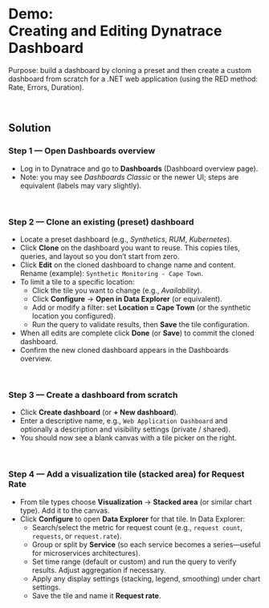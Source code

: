 # Demo:<br>Creating and Editing Dynatrace Dashboard
Purpose: build a dashboard by cloning a preset and then create a custom dashboard from scratch for a .NET web application (using the RED method: Rate, Errors, Duration).

<br>

## Solution

### **Step 1 — Open Dashboards overview**
- Log in to Dynatrace and go to **Dashboards** (Dashboard overview page).
- Note: you may see *Dashboards Classic* or the newer UI; steps are equivalent (labels may vary slightly).

<br>

### **Step 2 — Clone an existing (preset) dashboard**
- Locate a preset dashboard (e.g., *Synthetics*, *RUM*, *Kubernetes*).
- Click **Clone** on the dashboard you want to reuse. This copies tiles, queries, and layout so you don’t start from zero.
- Click **Edit** on the cloned dashboard to change name and content. Rename (example): `Synthetic Monitoring - Cape Town`.
- To limit a tile to a specific location:
    - Click the tile you want to change (e.g., *Availability*).
    - Click **Configure** → **Open in Data Explorer** (or equivalent).
    - Add or modify a filter: set **Location = Cape Town** (or the synthetic location you configured).
    - Run the query to validate results, then **Save** the tile configuration.
- When all edits are complete click **Done** (or **Save**) to commit the cloned dashboard.
- Confirm the new cloned dashboard appears in the Dashboards overview.

<br>

### **Step 3 — Create a dashboard from scratch**
- Click **Create dashboard** (or **+ New dashboard**).
- Enter a descriptive name, e.g., `Web Application Dashboard` and optionally a description and visibility settings (private / shared).
- You should now see a blank canvas with a tile picker on the right.

<br>

### **Step 4 — Add a visualization tile (stacked area) for Request Rate**
- From tile types choose **Visualization** → **Stacked area** (or similar chart type). Add it to the canvas.
- Click **Configure** to open **Data Explorer** for that tile. In Data Explorer:
    - Search/select the metric for request count (e.g., `request count`, `requests`, or `request.rate`).
    - Group or split by **Service** (so each service becomes a series—useful for microservices architectures).
    - Set time range (default or custom) and run the query to verify results. Adjust aggregation if necessary.
    - Apply any display settings (stacking, legend, smoothing) under chart settings.
  - Save the tile and name it **Request rate**.
